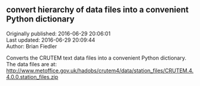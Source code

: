 ## convert hierarchy of data files into a convenient Python dictionary  
Originally published: 2016-06-29 20:06:01  
Last updated: 2016-06-29 20:09:44  
Author: Brian Fiedler  
  
Converts the CRUTEM text data files into a convenient Python dictionary.
The data files are at:
http://www.metoffice.gov.uk/hadobs/crutem4/data/station_files/CRUTEM.4.4.0.0.station_files.zip
